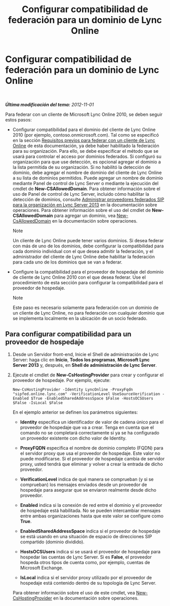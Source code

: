 ﻿---
title: Configurar compatibilidad de federación para un dominio de Lync Online
TOCTitle: Configurar compatibilidad de federación para un dominio de Lync Online
ms:assetid: 19d5d5be-cd7f-47b8-b6c5-651a3191def7
ms:mtpsurl: https://technet.microsoft.com/es-es/library/Hh202166(v=OCS.15)
ms:contentKeyID: 48274580
ms.date: 01/07/2017
mtps_version: v=OCS.15
ms.translationtype: HT
---

# Configurar compatibilidad de federación para un dominio de Lync Online

 

_**Última modificación del tema:** 2012-11-01_

Para federar con un cliente de Microsoft Lync Online 2010, se deben seguir estos pasos:

  - Configurar compatibilidad para el dominio del cliente de Lync Online 2010 (por ejemplo, contoso.onmicrosoft.com). Tal como se especificó en la sección [Requisitos previos para federar con un cliente de Lync Online](lync-server-2013-prerequisites-for-federating-with-a-lync-online-customer.md) de esta documentación, ya debe haber habilitado la federación para su organización. Para ello, se debe especificar el método que se usará para controlar el acceso por dominios federados. Si configuró su organización para que use detección, es opcional agregar el dominio a la lista permitida de su organización. Si no habilitó la detección de dominio, debe agregar el nombre de dominio del cliente de Lync Online a su lista de dominios permitidos. Puede agregar un nombre de dominio mediante Panel de control de Lync Server o mediante la ejecución del cmdlet de **New-CSAllowedDomain**. Para obtener información sobre el uso de Panel de control de Lync Server, incluido cómo habilitar la detección de dominios, consulte [Administrar proveedores federados SIP para la organización en Lync Server 2013](lync-server-2013-manage-sip-federated-providers-for-your-organization.md) en la documentación sobre operaciones. Para obtener información sobre el uso del cmdlet de **New-CSAllowedDomain** para agregar un dominio, vea [New-CsAllowedDomain](new-csalloweddomain.md) en la documentación sobre operaciones.
    

    > [!NOTE]
    > Un cliente de Lync Online puede tener varios dominios. Si desea federar con más de uno de los dominios, debe configurar la compatibilidad para cada dominio individual con el que desea admitir la federación, y el administrador del cliente de Lync Online debe habilitar la federación para cada uno de los dominios que se van a federar.



  - Configure la compatibilidad para el proveedor de hospedaje del dominio de cliente de Lync Online 2010 con el que desea federar. Use el procedimiento de esta sección para configurar la compatibilidad para el proveedor de hospedaje.
    

    > [!NOTE]
    > Este paso es necesario solamente para federación con un dominio de un cliente de Lync Online, no para federación con cualquier dominio que se implementa localmente en la ubicación de un socio federado.



## Para configurar compatibilidad para un proveedor de hospedaje

1.  Desde un Servidor front-end, Inicie el Shell de administración de Lync Server: haga clic en **Inicio**, **Todos los programas**, **Microsoft Lync Server 2013** y, después, en **Shell de administración de Lync Server**.

2.  Ejecute el cmdlet de **New-CsHostingProvider** para crear y configurar el proveedor de hospedaje. Por ejemplo, ejecute:
    
        New-CsHostingProvider -Identity LyncOnline -ProxyFqdn "sipfed.online.lync.com" -VerificationLevel UseSourceVerification -Enabled $True -EnabledSharedAddressSpace $False -HostsOCSUsers $False -IsLocal $False
    
    En el ejemplo anterior se definen los parámetros siguientes:
    
      - **Identity** especifica un identificador de valor de cadena único para el proveedor de hospedaje que va a crear. Tenga en cuenta que el comando no se completará correctamente si ya se ha configurado un proveedor existente con dicho valor de Identity.
    
      - **ProxyFQDN** especifica el nombre de dominio completo (FQDN) para el servidor proxy que usa el proveedor de hospedaje. Este valor no puede modificarse. Si el proveedor de hospedaje cambia de servidor proxy, usted tendrá que eliminar y volver a crear la entrada de dicho proveedor.
    
      - **VerificationLevel** indica de qué manera se comprueban (y si se comprueban) los mensajes enviados desde un proveedor de hospedaje para asegurar que se enviaron realmente desde dicho proveedor.
    
      - **Enabled** indica si la conexión de red entre el dominio y el proveedor de hospedaje está habilitada. No se pueden intercambiar mensajes entre ambas organizaciones hasta que este valor se configure como **True**.
    
      - **EnabledSharedAddressSpace** indica si el proveedor de hospedaje se está usando en una situación de espacio de direcciones SIP compartido (dominio dividido).
    
      - **HostsOCSUsers** indica si se usará el proveedor de hospedaje para hospedar las cuentas de Lync Server. Si es **False**, el proveedor hospeda otros tipos de cuenta como, por ejemplo, cuentas de Microsoft Exchange.
    
      - **IsLocal** indica si el servidor proxy utilizado por el proveedor de hospedaje está contenido dentro de su topología de Lync Server.
    
    Para obtener información sobre el uso de este cmdlet, vea [New-CsHostingProvider](new-cshostingprovider.md) en la documentación sobre operaciones.

